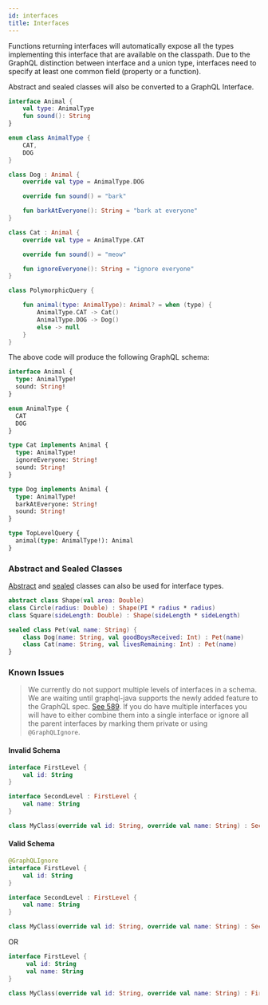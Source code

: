 ```yaml
---
id: interfaces
title: Interfaces
---
```


Functions returning interfaces will automatically expose all the types implementing this interface that are available on
the classpath. Due to the GraphQL distinction between interface and a union type, interfaces need to specify at least
one common field (property or a function).

Abstract and sealed classes will also be converted to a GraphQL Interface.

```kotlin
interface Animal {
    val type: AnimalType
    fun sound(): String
}

enum class AnimalType {
    CAT,
    DOG
}

class Dog : Animal {
    override val type = AnimalType.DOG

    override fun sound() = "bark"

    fun barkAtEveryone(): String = "bark at everyone"
}

class Cat : Animal {
    override val type = AnimalType.CAT

    override fun sound() = "meow"

    fun ignoreEveryone(): String = "ignore everyone"
}

class PolymorphicQuery {

    fun animal(type: AnimalType): Animal? = when (type) {
        AnimalType.CAT -> Cat()
        AnimalType.DOG -> Dog()
        else -> null
    }
}
```

The above code will produce the following GraphQL schema:

```graphql
interface Animal {
  type: AnimalType!
  sound: String!
}

enum AnimalType {
  CAT
  DOG
}

type Cat implements Animal {
  type: AnimalType!
  ignoreEveryone: String!
  sound: String!
}

type Dog implements Animal {
  type: AnimalType!
  barkAtEveryone: String!
  sound: String!
}

type TopLevelQuery {
  animal(type: AnimalType!): Animal
}

```

### Abstract and Sealed Classes
[Abstract](https://kotlinlang.org/docs/reference/classes.html#abstract-classes) and [sealed](https://kotlinlang.org/docs/reference/sealed-classes.html) classes can also be used for interface types.

```kotlin
abstract class Shape(val area: Double)
class Circle(radius: Double) : Shape(PI * radius * radius)
class Square(sideLength: Double) : Shape(sideLength * sideLength)

sealed class Pet(val name: String) {
    class Dog(name: String, val goodBoysReceived: Int) : Pet(name)
    class Cat(name: String, val livesRemaining: Int) : Pet(name)
}
```

### Known Issues
> We currently do not support multiple levels of interfaces in a schema. We are waiting until graphql-java supports the newly added feature to the GraphQL spec. [See 589](https://github.com/ExpediaGroup/graphql-kotlin/issues/589). If you do have multiple interfaces you will have to either combine them into a single interface or ignore all the parent interfaces by marking them private or using `@GraphQLIgnore`.

#### Invalid Schema
```kotlin
interface FirstLevel {
    val id: String
}

interface SecondLevel : FirstLevel {
    val name: String
}

class MyClass(override val id: String, override val name: String) : SecondLevel
```

#### Valid Schema
```kotlin
@GraphQLIgnore
interface FirstLevel {
    val id: String
}

interface SecondLevel : FirstLevel {
    val name: String
}

class MyClass(override val id: String, override val name: String) : SecondLevel
```
OR
```kotlin
interface FirstLevel {
     val id: String
     val name: String
}

class MyClass(override val id: String, override val name: String) : FirstLevel
```
